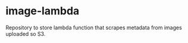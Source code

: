 # image-lambda

Repository to store lambda function that scrapes metadata from images uploaded so S3.
